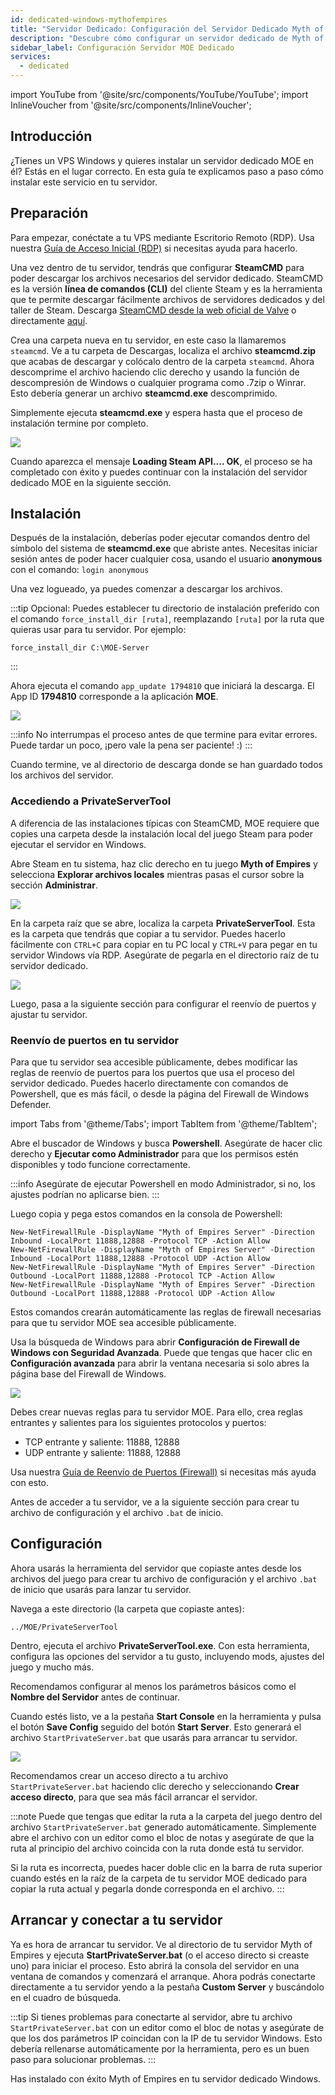 ```yaml
---
id: dedicated-windows-mythofempires
title: "Servidor Dedicado: Configuración del Servidor Dedicado Myth of Empires en Windows"
description: "Descubre cómo configurar un servidor dedicado de Myth of Empires en tu VPS Windows de forma rápida y eficiente → Aprende más ahora"
sidebar_label: Configuración Servidor MOE Dedicado
services:
  - dedicated
---
```


import YouTube from '@site/src/components/YouTube/YouTube';
import InlineVoucher from '@site/src/components/InlineVoucher';

## Introducción
¿Tienes un VPS Windows y quieres instalar un servidor dedicado MOE en él? Estás en el lugar correcto. En esta guía te explicamos paso a paso cómo instalar este servicio en tu servidor.

<YouTube videoId="ir3QNvwu7WY" imageSrc="https://screensaver01.zap-hosting.com/index.php/s/T3jP36eWcQgTmNy/preview" title="Cómo Configurar un Servidor Myth Of Empires en un VPS Windows" description="¿Te resulta más fácil entender cuando ves las cosas en acción? ¡Tenemos justo lo que necesitas! Sumérgete en nuestro video que te lo explica todo. Ya sea que tengas prisa o prefieras absorber la info de la forma más entretenida posible." />

<InlineVoucher />

## Preparación
Para empezar, conéctate a tu VPS mediante Escritorio Remoto (RDP). Usa nuestra [Guía de Acceso Inicial (RDP)](vserver-windows-userdp.md) si necesitas ayuda para hacerlo.

Una vez dentro de tu servidor, tendrás que configurar **SteamCMD** para poder descargar los archivos necesarios del servidor dedicado. SteamCMD es la versión **línea de comandos (CLI)** del cliente Steam y es la herramienta que te permite descargar fácilmente archivos de servidores dedicados y del taller de Steam. Descarga [SteamCMD desde la web oficial de Valve](https://developer.valvesoftware.com/wiki/SteamCMD) o directamente [aquí](https://steamcdn-a.akamaihd.net/client/installer/steamcmd.zip).

Crea una carpeta nueva en tu servidor, en este caso la llamaremos `steamcmd`. Ve a tu carpeta de Descargas, localiza el archivo **steamcmd.zip** que acabas de descargar y colócalo dentro de la carpeta `steamcmd`. Ahora descomprime el archivo haciendo clic derecho y usando la función de descompresión de Windows o cualquier programa como .7zip o Winrar. Esto debería generar un archivo **steamcmd.exe** descomprimido.

Simplemente ejecuta **steamcmd.exe** y espera hasta que el proceso de instalación termine por completo.

![](https://github.com/zaphosting/docs/assets/42719082/ffb8e8a1-26e3-4d16-9baf-938e17ec1613)

Cuando aparezca el mensaje **Loading Steam API.... OK**, el proceso se ha completado con éxito y puedes continuar con la instalación del servidor dedicado MOE en la siguiente sección.

## Instalación

Después de la instalación, deberías poder ejecutar comandos dentro del símbolo del sistema de **steamcmd.exe** que abriste antes. Necesitas iniciar sesión antes de poder hacer cualquier cosa, usando el usuario **anonymous** con el comando: `login anonymous`

Una vez logueado, ya puedes comenzar a descargar los archivos.

:::tip
Opcional: Puedes establecer tu directorio de instalación preferido con el comando `force_install_dir [ruta]`, reemplazando `[ruta]` por la ruta que quieras usar para tu servidor. Por ejemplo:
```
force_install_dir C:\MOE-Server
```
:::

Ahora ejecuta el comando `app_update 1794810` que iniciará la descarga. El App ID **1794810** corresponde a la aplicación **MOE**.

![](https://github.com/zaphosting/docs/assets/42719082/29931eec-fd19-4806-88dc-69e585e42370)

:::info
No interrumpas el proceso antes de que termine para evitar errores. Puede tardar un poco, ¡pero vale la pena ser paciente! :)
:::

Cuando termine, ve al directorio de descarga donde se han guardado todos los archivos del servidor.

### Accediendo a PrivateServerTool

A diferencia de las instalaciones típicas con SteamCMD, MOE requiere que copies una carpeta desde la instalación local del juego Steam para poder ejecutar el servidor en Windows.

Abre Steam en tu sistema, haz clic derecho en tu juego **Myth of Empires** y selecciona **Explorar archivos locales** mientras pasas el cursor sobre la sección **Administrar**.

![](https://screensaver01.zap-hosting.com/index.php/s/Cmj325wLSWgNGif/preview)

En la carpeta raíz que se abre, localiza la carpeta **PrivateServerTool**. Esta es la carpeta que tendrás que copiar a tu servidor. Puedes hacerlo fácilmente con `CTRL+C` para copiar en tu PC local y `CTRL+V` para pegar en tu servidor Windows vía RDP. Asegúrate de pegarla en el directorio raíz de tu servidor dedicado.

![](https://screensaver01.zap-hosting.com/index.php/s/sXdqCYW2QnKrReN/preview)

Luego, pasa a la siguiente sección para configurar el reenvío de puertos y ajustar tu servidor.

### Reenvío de puertos en tu servidor

Para que tu servidor sea accesible públicamente, debes modificar las reglas de reenvío de puertos para los puertos que usa el proceso del servidor dedicado. Puedes hacerlo directamente con comandos de Powershell, que es más fácil, o desde la página del Firewall de Windows Defender.

import Tabs from '@theme/Tabs';
import TabItem from '@theme/TabItem';

<Tabs>
<TabItem value="powershell" label="Vía Powershell" default>

Abre el buscador de Windows y busca **Powershell**. Asegúrate de hacer clic derecho y **Ejecutar como Administrador** para que los permisos estén disponibles y todo funcione correctamente.

:::info
Asegúrate de ejecutar Powershell en modo Administrador, si no, los ajustes podrían no aplicarse bien.
:::

Luego copia y pega estos comandos en la consola de Powershell:
```
New-NetFirewallRule -DisplayName "Myth of Empires Server" -Direction Inbound -LocalPort 11888,12888 -Protocol TCP -Action Allow
New-NetFirewallRule -DisplayName "Myth of Empires Server" -Direction Inbound -LocalPort 11888,12888 -Protocol UDP -Action Allow
New-NetFirewallRule -DisplayName "Myth of Empires Server" -Direction Outbound -LocalPort 11888,12888 -Protocol TCP -Action Allow
New-NetFirewallRule -DisplayName "Myth of Empires Server" -Direction Outbound -LocalPort 11888,12888 -Protocol UDP -Action Allow
```

Estos comandos crearán automáticamente las reglas de firewall necesarias para que tu servidor MOE sea accesible públicamente.

</TabItem>

<TabItem value="windefender" label="Vía Windows Defender">

Usa la búsqueda de Windows para abrir **Configuración de Firewall de Windows con Seguridad Avanzada**. Puede que tengas que hacer clic en **Configuración avanzada** para abrir la ventana necesaria si solo abres la página base del Firewall de Windows.

![](https://github.com/zaphosting/docs/assets/42719082/5fb9f943-7e51-4d8f-9df4-2f5ff60857d3)

Debes crear nuevas reglas para tu servidor MOE. Para ello, crea reglas entrantes y salientes para los siguientes protocolos y puertos:
- TCP entrante y saliente: 11888, 12888
- UDP entrante y saliente: 11888, 12888

Usa nuestra [Guía de Reenvío de Puertos (Firewall)](vserver-windows-port.md) si necesitas más ayuda con esto.

</TabItem>
</Tabs>

Antes de acceder a tu servidor, ve a la siguiente sección para crear tu archivo de configuración y el archivo `.bat` de inicio.

## Configuración

Ahora usarás la herramienta del servidor que copiaste antes desde los archivos del juego para crear tu archivo de configuración y el archivo `.bat` de inicio que usarás para lanzar tu servidor.

Navega a este directorio (la carpeta que copiaste antes):
```
../MOE/PrivateServerTool
```

Dentro, ejecuta el archivo **PrivateServerTool.exe**. Con esta herramienta, configura las opciones del servidor a tu gusto, incluyendo mods, ajustes del juego y mucho más.

Recomendamos configurar al menos los parámetros básicos como el **Nombre del Servidor** antes de continuar.

Cuando estés listo, ve a la pestaña **Start Console** en la herramienta y pulsa el botón **Save Config** seguido del botón **Start Server**. Esto generará el archivo `StartPrivateServer.bat` que usarás para arrancar tu servidor.

![](https://screensaver01.zap-hosting.com/index.php/s/TtcAbW6ZEWNyjXS/preview)

Recomendamos crear un acceso directo a tu archivo `StartPrivateServer.bat` haciendo clic derecho y seleccionando **Crear acceso directo**, para que sea más fácil arrancar el servidor.

:::note
Puede que tengas que editar la ruta a la carpeta del juego dentro del archivo `StartPrivateServer.bat` generado automáticamente. Simplemente abre el archivo con un editor como el bloc de notas y asegúrate de que la ruta al principio del archivo coincida con la ruta donde está tu servidor.

Si la ruta es incorrecta, puedes hacer doble clic en la barra de ruta superior cuando estés en la raíz de la carpeta de tu servidor MOE dedicado para copiar la ruta actual y pegarla donde corresponda en el archivo.
:::

## Arrancar y conectar a tu servidor

Ya es hora de arrancar tu servidor. Ve al directorio de tu servidor Myth of Empires y ejecuta **StartPrivateServer.bat** (o el acceso directo si creaste uno) para iniciar el proceso. Esto abrirá la consola del servidor en una ventana de comandos y comenzará el arranque. Ahora podrás conectarte directamente a tu servidor yendo a la pestaña **Custom Server** y buscándolo en el cuadro de búsqueda.

:::tip
Si tienes problemas para conectarte al servidor, abre tu archivo `StartPrivateServer.bat` con un editor como el bloc de notas y asegúrate de que los dos parámetros IP coincidan con la IP de tu servidor Windows. Esto debería rellenarse automáticamente por la herramienta, pero es un buen paso para solucionar problemas.
:::

Has instalado con éxito Myth of Empires en tu servidor dedicado Windows.

<InlineVoucher />